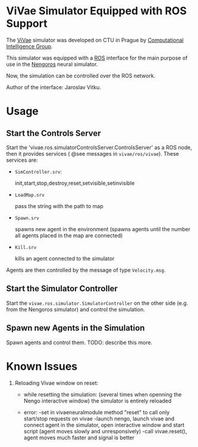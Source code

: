 ViVae Simulator Equipped with ROS Support
=============================================

The [ViVae](http://cig.felk.cvut.cz/projects/robo/) simulator was developed on CTU in Prague by [Computational Intelligence Group](http://cig.felk.cvut.cz/).

This simulator was equipped with a [ROS](http://www.ros.org/) interface for the main purpose of use in the [Nengoros](http://nengoros.wordpress.com/) neural simulator.

Now, the simulation can be controlled over the ROS network. 

Author of the interface: Jaroslav Vitku. 

# Usage

## Start the Controls Server

Start the 'vivae.ros.simulatorControlsServer.ControlsServer' as a ROS node, then it provides services ( @see messages in `vivae/ros/vivae`). These services are:

* `SimController.srv`:

	init,start,stop,destroy,reset,setvisible,setinvisible

* `LoadMap.srv`
	
	pass the string with the path to map

* `Spawn.srv`

	spawns new agent in the environment (spawns agents until the number all agents placed in the map are connected)
	
* `Kill.srv`

	kills an agent connected to the simulator

Agents are then controlled by the message of type `Velocity.msg`. 

## Start the Simulator Controller

Start the `vivae.ros.simulator.SimulatorController` on the other side (e.g. from the Nengoros simulator) and control the simulation.


## Spawn new Agents in the Simulation

Spawn agents and control them. TODO: describe this more.


# Known Issues



1. Reloading Vivae window on reset:

	* while resetting the simulation: (several times when openning the Nengo interactive window) the simulator is entirely reloaded
	
	* error:
		-set in vivaeneuralmodule method "reset" to call only start/stop requests on vivae
		-launch nengo, launch vivae and connect agent in the simulator, open interactive window and start script (agent moves slowly and unresponsively)
		-call vivae.reset(), agent moves much faster and signal is better